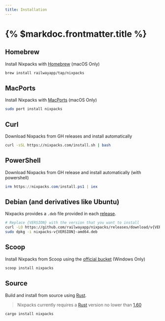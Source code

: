 ```yaml
---
title: Installation
---
```


# {% $markdoc.frontmatter.title %}

## Homebrew

Install Nixpacks with [Homebrew](https://brew.sh/) (macOS Only)

```sh
brew install railwayapp/tap/nixpacks
```

## MacPorts

Install Nixpacks with [MacPorts](https://www.macports.org/) (macOS Only)

```sh
sudo port install nixpacks
```

## Curl

Download Nixpacks from GH releases and install automatically

```sh
curl -sSL https://nixpacks.com/install.sh | bash
```

## PowerShell

Download Nixpacks from GH release and install automatically (with powershell)

```ps1
irm https://nixpacks.com/install.ps1 | iex
```

## Debian (and derivatives like Ubuntu)

Nixpacks provides a `.deb` file provided in each [release](https://github.com/railwayapp/nixpacks/releases).

```sh
# Replace {VERSION} with the version that you want to install
curl -LO https://github.com/railwayapp/nixpacks/releases/download/v{VERSION}/nixpacks-v{VERSION}-amd64.deb
sudo dpkg -i nixpacks-v{VERSION}-amd64.deb
```

## Scoop

Install Nixpacks from Scoop using the [official bucket](https://github.com/ScoopInstaller/Main/blob/master/bucket/nixpacks.json) (Windows Only)

```powershell
scoop install nixpacks
```

## Source

Build and install from source using [Rust](https://www.rust-lang.org/tools/install).

> Nixpacks currently requires a [Rust](https://www.rust-lang.org/tools/install) version no lower than [1.60](https://blog.rust-lang.org/2022/04/07/Rust-1.60.0.html)

```sh
cargo install nixpacks
```
